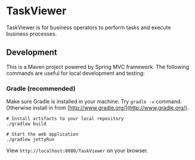 TaskViewer
=====

TaskViewer is for business operators to perform tasks and execute business processes.

## Development

This is a Maven project powered by Spring MVC framework. The following commands are useful for local development and testing:


### Gradle (recommended)
Make sure Gradle is installed in your machine. Try `gradle -v` command. Otherwise install in from [http://www.gradle.org/](http://www.gradle.org/).

```
# Install artifacts to your local repository
./gradlew build

# Start the web application
./gradlew jettyRun
```

View `http://localhost:8080/TaskViewer` on your browser.

